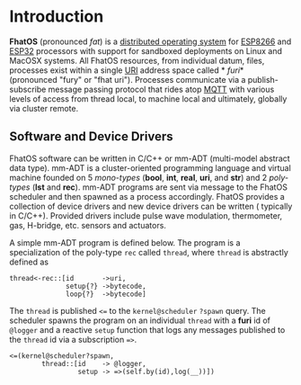 Introduction
============

**FhatOS** (pronounced _fat_) is
a [distributed operating system](https://en.wikipedia.org/wiki/Distributed_operating_system)
for [ESP8266](https://en.wikipedia.org/wiki/ESP8266) and [ESP32](https://en.wikipedia.org/wiki/ESP32) processors with
support for sandboxed deployments on Linux and MacOSX systems. All FhatOS resources, from individual datum, files,
processes exist within a single [URI](https://en.wikipedia.org/wiki/Uniform_Resource_Identifier) address space called *
*furi** (pronounced "fury" or "fhat uri"). Processes communicate via a publish-subscribe message passing protocol that
rides atop [MQTT](https://en.wikipedia.org/wiki/MQTT) with various levels of access from thread local, to machine local
and ultimately, globally via cluster remote.

Software and Device Drivers
---------------------------

FhatOS software can be written in C/C++ or mm-ADT (multi-model abstract data type). mm-ADT is a cluster-oriented
programming language and virtual machine founded on 5 _mono-types_ (**bool**, **int**, **real**, **uri**, and **str**)
and 2 _poly-types_ (**lst** and **rec**). mm-ADT programs are sent via message to the FhatOS scheduler and then spawned
as a process accordingly. FhatOS provides a collection of device drivers and new device drivers can be written (
typically in C/C++). Provided drivers include pulse wave modulation, thermometer, gas, H-bridge, etc. sensors and
actuators.

A simple mm-ADT program is defined below. The program is a specialization of the poly-type `rec` called `thread`, where `thread` is abstractly defined as 

~~~~~~~~~~~~~~~{.cpp}
thread<-rec::[id       ->uri,
              setup{?} ->bytecode,
              loop{?}  ->bytecode]
~~~~~~~~~~~~~~~

The `thread` is published `<=` to the `kernel@scheduler` `?spawn` query. The scheduler spawns the program on an individual `thread` with a **furi** id of `@logger` and a reactive `setup` function that logs any messages published to the `thread` id via a subscription `=>`.

~~~~~~~~~~~~~~~{.cpp}
<=(kernel@scheduler?spawn,
        thread::[id    -> @logger,
                 setup -> =>(self.by(id),log(__))])
~~~~~~~~~~~~~~~

